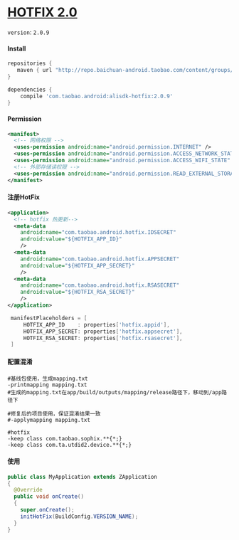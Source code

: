 # [HOTFIX 2.0](https://baichuan.taobao.com/docs/doc.htm?spm=a3c0d.7629140.0.0.GeBPXk&treeId=234&articleId=106531&docType=1)

`version`: `2.0.9`

#### Install

```groovy
repositories {
   maven { url "http://repo.baichuan-android.taobao.com/content/groups/BaichuanRepositories" }
}

dependencies {
    compile 'com.taobao.android:alisdk-hotfix:2.0.9'
}
```

#### Permission

```xml
<manifest>
  <!-- 网络权限 -->
  <uses-permission android:name="android.permission.INTERNET" />
  <uses-permission android:name="android.permission.ACCESS_NETWORK_STATE" />
  <uses-permission android:name="android.permission.ACCESS_WIFI_STATE" />
  <!-- 外部存储读权限 -->
  <uses-permission android:name="android.permission.READ_EXTERNAL_STORAGE"/>
</manifest>
```

#### 注册HotFix

```xml
<application>
  <!-- hotfix 热更新-->
  <meta-data
    android:name="com.taobao.android.hotfix.IDSECRET"
    android:value="${HOTFIX_APP_ID}"
    />
  <meta-data
    android:name="com.taobao.android.hotfix.APPSECRET"
    android:value="${HOTFIX_APP_SECRET}"
    />
  <meta-data
    android:name="com.taobao.android.hotfix.RSASECRET"
    android:value="${HOTFIX_RSA_SECRET}"
    />
</application>
```

```groovy
 manifestPlaceholders = [
     HOTFIX_APP_ID    : properties['hotfix.appid'],
     HOTFIX_APP_SECRET: properties['hotfix.appsecret'],
     HOTFIX_RSA_SECRET: properties['hotfix.rsasecret'],
 ]
```

#### 配置混淆

```
#基线包使用，生成mapping.txt
-printmapping mapping.txt
#生成的mapping.txt在app/build/outputs/mapping/release路径下，移动到/app路径下
 
#修复后的项目使用，保证混淆结果一致
#-applymapping mapping.txt
 
#hotfix
-keep class com.taobao.sophix.**{*;}
-keep class com.ta.utdid2.device.**{*;}
```

#### 使用

```java
public class MyApplication extends ZApplication
{
  @Override
  public void onCreate()
  {
    super.onCreate();
    initHotFix(BuildConfig.VERSION_NAME);
  }
}
```
